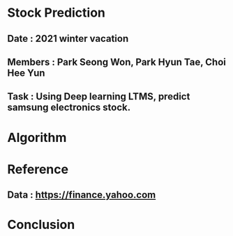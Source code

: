 # Stock Prediction

## Date : 2021 winter vacation
## Members : Park Seong Won, Park Hyun Tae, Choi Hee Yun
## Task : Using Deep learning LTMS, predict samsung electronics stock.

# Algorithm

# Reference 

## Data : https://finance.yahoo.com

# Conclusion
